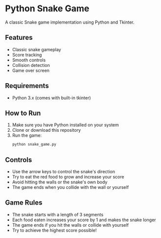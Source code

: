 # Python Snake Game

A classic Snake game implementation using Python and Tkinter.

## Features
- Classic snake gameplay
- Score tracking
- Smooth controls
- Collision detection
- Game over screen

## Requirements
- Python 3.x (comes with built-in tkinter)

## How to Run
1. Make sure you have Python installed on your system
2. Clone or download this repository
3. Run the game:
   ```bash
   python snake_game.py
   ```

## Controls
- Use the arrow keys to control the snake's direction
- Try to eat the red food to grow and increase your score
- Avoid hitting the walls or the snake's own body
- The game ends when you collide with the wall or yourself

## Game Rules
- The snake starts with a length of 3 segments
- Each food eaten increases your score by 1 and makes the snake longer
- The game ends if you hit the walls or collide with yourself
- Try to achieve the highest score possible! 